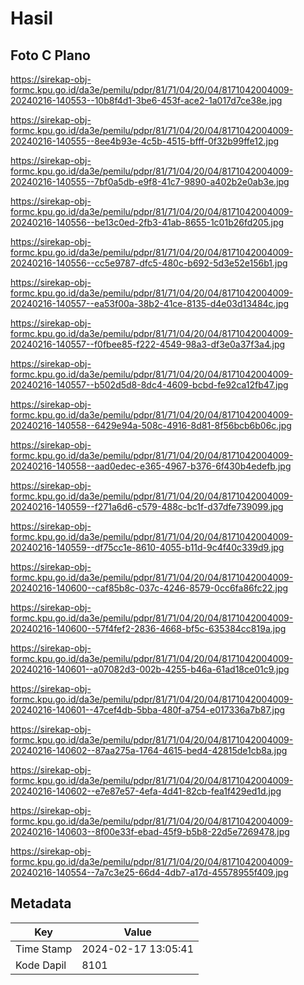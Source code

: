 # Hasil

## Foto C Plano

https://sirekap-obj-formc.kpu.go.id/da3e/pemilu/pdpr/81/71/04/20/04/8171042004009-20240216-140553--10b8f4d1-3be6-453f-ace2-1a017d7ce38e.jpg

https://sirekap-obj-formc.kpu.go.id/da3e/pemilu/pdpr/81/71/04/20/04/8171042004009-20240216-140555--8ee4b93e-4c5b-4515-bfff-0f32b99ffe12.jpg

https://sirekap-obj-formc.kpu.go.id/da3e/pemilu/pdpr/81/71/04/20/04/8171042004009-20240216-140555--7bf0a5db-e9f8-41c7-9890-a402b2e0ab3e.jpg

https://sirekap-obj-formc.kpu.go.id/da3e/pemilu/pdpr/81/71/04/20/04/8171042004009-20240216-140556--be13c0ed-2fb3-41ab-8655-1c01b26fd205.jpg

https://sirekap-obj-formc.kpu.go.id/da3e/pemilu/pdpr/81/71/04/20/04/8171042004009-20240216-140556--cc5e9787-dfc5-480c-b692-5d3e52e156b1.jpg

https://sirekap-obj-formc.kpu.go.id/da3e/pemilu/pdpr/81/71/04/20/04/8171042004009-20240216-140557--ea53f00a-38b2-41ce-8135-d4e03d13484c.jpg

https://sirekap-obj-formc.kpu.go.id/da3e/pemilu/pdpr/81/71/04/20/04/8171042004009-20240216-140557--f0fbee85-f222-4549-98a3-df3e0a37f3a4.jpg

https://sirekap-obj-formc.kpu.go.id/da3e/pemilu/pdpr/81/71/04/20/04/8171042004009-20240216-140557--b502d5d8-8dc4-4609-bcbd-fe92ca12fb47.jpg

https://sirekap-obj-formc.kpu.go.id/da3e/pemilu/pdpr/81/71/04/20/04/8171042004009-20240216-140558--6429e94a-508c-4916-8d81-8f56bcb6b06c.jpg

https://sirekap-obj-formc.kpu.go.id/da3e/pemilu/pdpr/81/71/04/20/04/8171042004009-20240216-140558--aad0edec-e365-4967-b376-6f430b4edefb.jpg

https://sirekap-obj-formc.kpu.go.id/da3e/pemilu/pdpr/81/71/04/20/04/8171042004009-20240216-140559--f271a6d6-c579-488c-bc1f-d37dfe739099.jpg

https://sirekap-obj-formc.kpu.go.id/da3e/pemilu/pdpr/81/71/04/20/04/8171042004009-20240216-140559--df75cc1e-8610-4055-b11d-9c4f40c339d9.jpg

https://sirekap-obj-formc.kpu.go.id/da3e/pemilu/pdpr/81/71/04/20/04/8171042004009-20240216-140600--caf85b8c-037c-4246-8579-0cc6fa86fc22.jpg

https://sirekap-obj-formc.kpu.go.id/da3e/pemilu/pdpr/81/71/04/20/04/8171042004009-20240216-140600--57f4fef2-2836-4668-bf5c-635384cc819a.jpg

https://sirekap-obj-formc.kpu.go.id/da3e/pemilu/pdpr/81/71/04/20/04/8171042004009-20240216-140601--a07082d3-002b-4255-b46a-61ad18ce01c9.jpg

https://sirekap-obj-formc.kpu.go.id/da3e/pemilu/pdpr/81/71/04/20/04/8171042004009-20240216-140601--47cef4db-5bba-480f-a754-e017336a7b87.jpg

https://sirekap-obj-formc.kpu.go.id/da3e/pemilu/pdpr/81/71/04/20/04/8171042004009-20240216-140602--87aa275a-1764-4615-bed4-42815de1cb8a.jpg

https://sirekap-obj-formc.kpu.go.id/da3e/pemilu/pdpr/81/71/04/20/04/8171042004009-20240216-140602--e7e87e57-4efa-4d41-82cb-fea1f429ed1d.jpg

https://sirekap-obj-formc.kpu.go.id/da3e/pemilu/pdpr/81/71/04/20/04/8171042004009-20240216-140603--8f00e33f-ebad-45f9-b5b8-22d5e7269478.jpg

https://sirekap-obj-formc.kpu.go.id/da3e/pemilu/pdpr/81/71/04/20/04/8171042004009-20240216-140554--7a7c3e25-66d4-4db7-a17d-45578955f409.jpg


## Metadata

| Key        | Value               |
| ---------- | ------------------- |
| Time Stamp | 2024-02-17 13:05:41 |
| Kode Dapil | 8101                |



